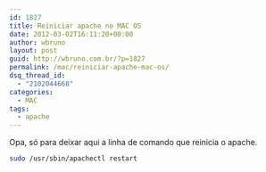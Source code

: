 ```yaml
---
id: 1827
title: Reiniciar apache no MAC OS
date: 2012-03-02T16:11:20+00:00
author: wbruno
layout: post
guid: http://wbruno.com.br/?p=1827
permalink: /mac/reiniciar-apache-mac-os/
dsq_thread_id:
  - "2102044668"
categories:
  - MAC
tags:
  - apache
---
```

Opa, só para deixar aqui a linha de comando que reinicia o apache.

``` bash
sudo /usr/sbin/apachectl restart
```
